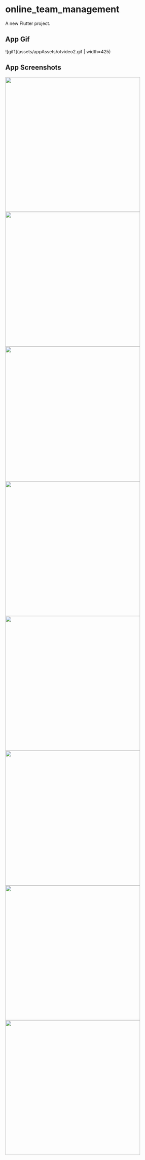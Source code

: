 # online_team_management

A new Flutter project.

## App Gif

![gif1](assets/appAssets/otvideo2.gif | width=425)

## App Screenshots

<img src="assets/appAssets/ss1.png" width="425"/> <img src="assets/appAssets/ss2.png" width="425"/>
<img src="assets/appAssets/ss3.png" width="425"/> <img src="assets/appAssets/ss4.png" width="425"/>
<img src="assets/appAssets/ss5.png" width="425"/> <img src="assets/appAssets/ss6.png" width="425"/>
<img src="assets/appAssets/ss7.png" width="425"/> <img src="assets/appAssets/ss8.png" width="425"/>

